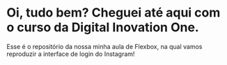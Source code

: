 # Oi, tudo bem? Cheguei até aqui com o curso da Digital Inovation One.

Esse é o repositório da nossa minha aula de Flexbox, na qual vamos reproduzir a interface de login do Instagram! 
